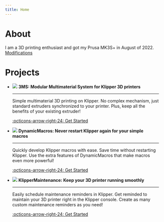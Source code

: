 ```yaml
---
title: Home
---
```


# About

I am a 3D printing enthusiast and got my Prusa MK3S+ in August of 2022. [Modifications](printer.md)

# Projects

<div class="grid cards" markdown>

-   ![](3ms.png) __3MS: Modular Multimaterial System for Klipper 3D printers__

    ---

    Simple multimaterial 3D printing on Klipper. No complex mechanism, just standard extruders synchronized to your printer. Plus, keep all the benefits of your existing extruder!

    [:octicons-arrow-right-24: Get Started](https://3dcoded.github.io/3MS)

- ![](dynamicmacros.png) __DynamicMacros: Never restart Klipper again for your simple macros__

    ---
    
    Quickly develop Klipper macros with ease. Save time without restarting Klipper. Use the extra features of DynamicMacros that make macros even more powerful!

    [:octicons-arrow-right-24: Get Started](https://3dcoded.github.io/DynamicMacros)

- ![](klippermaintenance.png) __KlipperMaintenance: Keep your 3D printer running smoothly__

    ---

    Easily schedule maintenance reminders in Klipper. Get reminded to maintain your 3D printer right in the Klipper console. Create as many custom maintenance reminders as you need!

    [:octicons-arrow-right-24: Get Started](https://3dcoded.github.io/KlipperMaintenance)

</div>